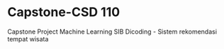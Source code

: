 # Capstone-CSD 110
Capstone Project Machine Learning SIB Dicoding - Sistem rekomendasi tempat wisata
